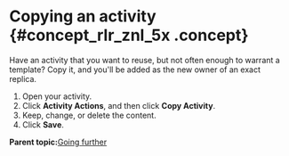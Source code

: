 # Copying an activity {#concept_rlr_znl_5x .concept}

Have an activity that you want to reuse, but not often enough to warrant a template? Copy it, and you'll be added as the new owner of an exact replica.

1.  Open your activity.
2.  Click **Activity Actions**, and then click **Copy Activity**.
3.  Keep, change, or delete the content.
4.  Click **Save**.

**Parent topic:**[Going further](../activities/c_get_further.md)

